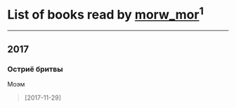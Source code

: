 # List of books read by [morw_mor](http://vk.com/id295913564)<sup>1</sup>
---

## 2017

### Остриё бритвы
Моэм
> [2017-11-29] 



